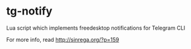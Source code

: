 tg-notify
=========

Lua script which implements freedesktop notifications for Telegram CLI

For more info, read http://sinrega.org/?p=159

